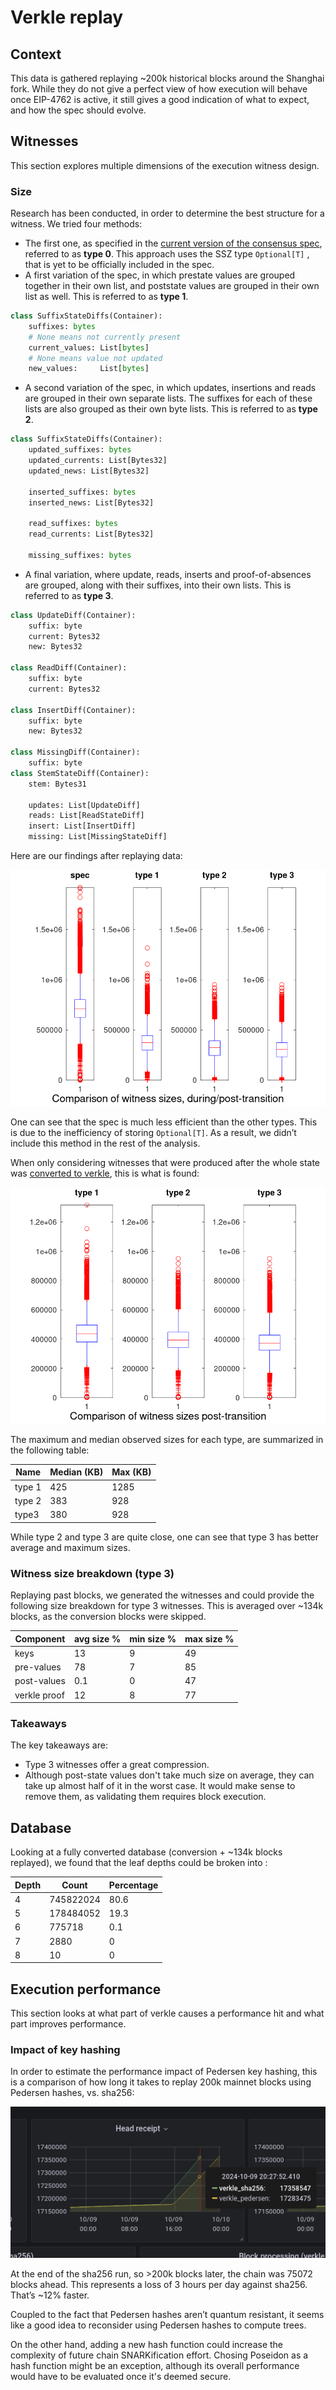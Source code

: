 # Verkle replay

## Context

This data is gathered replaying ~200k historical blocks around the Shanghai fork. While they do not give a perfect view of how execution will behave once EIP-4762 is active, it still gives a good indication of what to expect, and how the spec should evolve.

## Witnesses

This section explores multiple dimensions of the execution witness design.

### Size

Research has been conducted, in order to determine the best structure for a witness. We tried four methods:

 * The first one, as specified in the [current version of the consensus spec](https://github.com/ethereum/consensus-specs/blob/dev/specs/_features/eip6800/beacon-chain.md#executionwitness), referred to as **type 0**. This approach uses the SSZ type `Optional[T]` , that is yet to be officially included in the spec.
 * A first variation of the spec, in which prestate values are grouped together in their own list, and poststate values are grouped in their own list as well. This is referred to as **type 1**.

```python
class SuffixStateDiffs(Container):
    suffixes: bytes
    # None means not currently present
    current_values: List[bytes]
    # None means value not updated
    new_values:     List[bytes]
```

 * A second variation of the spec, in which updates, insertions and reads are grouped in their own separate lists. The suffixes for each of these lists are also grouped as their own byte lists. This is referred to as **type 2**.

```python
class SuffixStateDiffs(Container):
    updated_suffixes: bytes
    updated_currents: List[Bytes32]
    updated_news: List[Bytes32]

    inserted_suffixes: bytes
    inserted_news: List[Bytes32]

    read_suffixes: bytes
    read_currents: List[Bytes32]

    missing_suffixes: bytes
```

 * A final variation, where update, reads, inserts and proof-of-absences are grouped, along with their suffixes, into their own lists. This is referred to as **type 3**.

```python
class UpdateDiff(Container):
    suffix: byte
    current: Bytes32
    new: Bytes32

class ReadDiff(Container):
    suffix: byte
    current: Bytes32

class InsertDiff(Container):
    suffix: byte
    new: Bytes32

class MissingDiff(Container):
    suffix: byte
class StemStateDiff(Container):
    stem: Bytes31

    updates: List[UpdateDiff]
    reads: List[ReadStateDiff]
    insert: List[InsertDiff]
    missing: List[MissingStateDiff]
```

Here are our findings after replaying data:

![image.png](./assets/total.png)

One can see that the spec is much less efficient than the other types. This is due to the inefficiency of storing `Optional[T]`. As a result, we didn’t include this method in the rest of the analysis.

When only considering witnesses that were produced after the whole state was [converted to verkle](../state-conversion/intro.md), this is what is found:

![image.png](./assets/compare_post_transition.png)

The maximum and median observed sizes for each type, are summarized in the following table:

|Name|Median (KB)|Max (KB)|
|-|-|-|
|type 1|425|1285|
|type 2|383|928|
|type3|380|928|

While type 2 and type 3 are quite close, one can see that type 3 has better average and maximum sizes.

### Witness size breakdown (type 3)

Replaying past blocks, we generated the witnesses and could provide the following size breakdown for type 3 witnesses. This is averaged over ~134k blocks, as the conversion blocks were skipped.

|Component|avg size %|min size %|max size %|
|-|-|-|-|
|keys|13|9|49|
|pre-values|78|7|85|
|post-values|0.1|0|47|
|verkle proof|12|8|77|

### Takeaways

The key takeaways are:

 * Type 3 witnesses offer a great compression.
 * Although post-state values don't take much size on average, they can take up almost half of it in the worst case. It would make sense to remove them, as validating them requires block execution.

## Database

Looking at a fully converted database (conversion + ~134k blocks replayed), we found that the leaf depths could be broken into :

|Depth|Count|Percentage|
|-|-|-|
|4|745822024|80.6|
|5|178484052|19.3|
|6|775718|0.1|
|7|2880|0|
|8|10|0|

<!-- ## Gas usage -->

## Execution performance

This section looks at what part of verkle causes a performance hit and what part improves performance.

### Impact of key hashing

In order to estimate the performance impact of Pedersen key hashing, this is a comparison of how long it takes to replay 200k mainnet blocks using Pedersen hashes, vs. sha256:

![image.png](./assets/hash_speed_diff.png)

At the end of the sha256 run, so >200k blocks later, the chain was 75072 blocks ahead. This represents a loss of 3 hours per day against sha256. That’s ~12% faster.

Coupled to the fact that Pedersen hashes aren’t quantum resistant, it seems like a good idea to reconsider using Pedersen hashes to compute trees.

On the other hand, adding a new hash function could increase the complexity of future chain SNARKification effort. Chosing Poseidon as a hash function might be an exception, although its overall performance would have to be evaluated once it's deemed secure.
